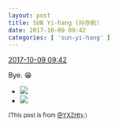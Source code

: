 ```yaml
---
layout: post
title: SUN Yi-hang (孙亦航)
date: 2017-10-09 09:42
categories: [ 'sun-yi-hang' ]
---
```


<div class="weibo-info">
  <a href="http://weibo.com/2565158051/FpxDieStY">2017-10-09 09:42</a>
</div>

Bye. :grin:

<!-- more -->

<ul class="weibo-pic-list-1">
  <li class="weibo-pic">
    <a href="https://wx3.sinaimg.cn/mw690/98e534a3gy1fkbqz9vh5uj20qo0zk78z.jpg"><img src="https://wx3.sinaimg.cn/thumb150/98e534a3gy1fkbqz9vh5uj20qo0zk78z.jpg" /></a>
  </li>
  <li class="weibo-pic">
    <a href="https://wx3.sinaimg.cn/mw690/98e534a3gy1fkbqz7jh5xj20qo0qogpw.jpg"><img src="https://wx3.sinaimg.cn/thumb150/98e534a3gy1fkbqz7jh5xj20qo0qogpw.jpg" /></a>
  </li>
</ul>

<small>(This post is from [@YXZHty](http://weibo.com/2565158051).)</small>
